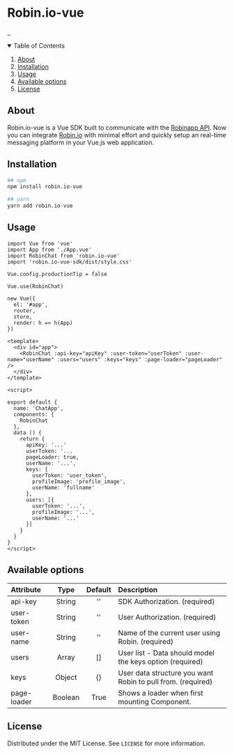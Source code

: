 <h1 align="start">
  Robin.io-vue
</h1>

<p align="start">
<a href="https://npmjs.com/package/robin.io-vue">
    <img alt="" src="https://img.shields.io/npm/v/robin.io-vue.svg">
</a>
<a href="https://npmjs.com/package/robin.io-vue">
    <img alt="" src="https://img.shields.io/npm/dt/robin.io-vue.svg">
</a>
<a href="https://npmjs.com/package/robin.io-vue">
    <img alt="" src="https://img.shields.io/npm/l/robin.io-vue.svg">
</a>
</p>

<details open="open">
  <summary>Table of Contents</summary>
  <ol>
    <li>
      <a href="#about">About</a>
    </li>
    <li>
      <a href="#getting-started">Installation</a>
    </li>
    <li><a href="#usage">Usage</a></li>
    <li><a href="#available-options">Available options</a></li>
    <li><a href="#license">License</a></li>
  </ol>
</details>

## About

Robin.io-vue is a Vue SDK built to communicate with the [Robinapp API](https://robinapp.co/). Now you can integrate [Robin.io](https://robinapp.co/) with minimal effort and quickly setup an real-time messaging platform in your Vue.js web application.

## Installation

```bash
## npm
npm install robin.io-vue

## yarn
yarn add robin.io-vue
```

## Usage

```
import Vue from 'vue'
import App from './App.vue'
import RobinChat from 'robin.io-vue'
import 'robin.io-vue-sdk/dist/style.css'

Vue.config.productionTip = false

Vue.use(RobinChat)

new Vue({
  el: '#app',
  router,
  store,
  render: h => h(App)
})
```

```
<template>
  <div id="app">
    <RobinChat :api-key="apiKey" :user-token="userToken" :user-name="userName" :users="users" :keys="keys" :page-loader="pageLoader" />
  </div>
</template>

<script>

export default {
  name: 'ChatApp',
  components: {
    RobinChat
  },
  data () {
    return {
      apiKey: '...'
      userToken: '...
      pageLoader: true,
      userName: '...',
      keys: {
        userToken: 'user_token',
        profileImage: 'profile_image',
        userName: 'fullname'
      },
      users: [{
        userToken: '...',
        profileImage: '...',
        userName: '...'
      }]
    }
  }
}
</script>
```

## Available options

| Attribute   |  Type   | Default | Description                                                 |
| :---------- | :-----: | :-----: | :---------------------------------------------------------- |
| api-key     | String  |   ''    | SDK Authorization. (required)                               |
| user-token  | String  |   ''    | User Authorization. (required)                              |
| user-name   | String  |   ''    | Name of the current user using Robin. (required)            |
| users       |  Array  |   []    | User list - Data should model the keys option (required)    |
| keys        | Object  |   {}    | User data structure you want Robin to pull from. (required) |
| page-loader | Boolean |  True   | Shows a loader when first mounting <RobinChat /> Component. |

## License

Distributed under the MIT License. See `LICENSE` for more information.
